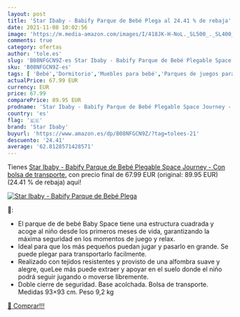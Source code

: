 ```yaml
---
layout: post
title: 'Star Ibaby - Babify Parque de Bebé Plega al 24.41 % de rebaja'
date: 2021-11-08 10:02:56
image: 'https://m.media-amazon.com/images/I/418JK-H-NoL._SL500_._SL400_.jpg'
comments: true
category: ofertas
author: 'tole.es'
slug: 'B08NFGCN9Z-es Star Ibaby - Babify Parque de Bebé Plegable Space Journey...'
sku: 'B08NFGCN9Z-es'
tags: [ 'Bebé','Dormitorio','Muebles para bebé','Parques de juegos para bebé','babify','bebé','star ibaby', ]
actualPrice: 67.99 EUR
currency: EUR
price: 67.99
comparePrice: 89.95 EUR
prodname: 'Star Ibaby - Babify Parque de Bebé Plegable Space Journey - Con bolsa de transporte.'
country: 'es'
flag: '🇪🇸'
brand: 'Star Ibaby'
buyurl: 'https://www.amazon.es/dp/B08NFGCN9Z/?tag=tolees-21'
descuento: '24.41'
average: '62.8128571428571'
---
```


Tienes [Star Ibaby - Babify Parque de Bebé Plegable Space Journey - Con bolsa de transporte.](https://www.amazon.es/dp/B08NFGCN9Z/?tag=tolees-21) con precio final de  67.99 EUR (original: 89.95 EUR) (24.41 %  de rebaja) aqui!

[![Star Ibaby - Babify Parque de Bebé Plega](https://m.media-amazon.com/images/I/418JK-H-NoL._SL500_._SL400_.jpg)](https://www.amazon.es/dp/B08NFGCN9Z/?tag=tolees-21)

🔎:

- El parque de de bebé Baby Space tiene una estructura cuadrada y acoge al niño desde los primeros meses de vida, garantizando la máxima seguridad en los momentos de juego y relax.
- Ideal para que los más pequeños puedan jugar y pasarlo en grande. Se puede plegar para transportarlo facilmente.
- Realizado con tejidos resistentes y provisto de una alfombra suave y alegre, queLee más puede extraer y apoyar en el suelo donde el niño podrá seguir jugando o moverse libremente.
- Doble cierre de seguridad. Base acolchada. Bolsa de transporte. Medidas 93×93 cm. Peso 9,2 kg

[🛒 Comprar!!!](https://www.amazon.es/dp/B08NFGCN9Z/?tag=tolees-21)
